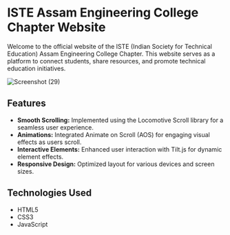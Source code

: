 # ISTE Assam Engineering College Chapter Website

Welcome to the official website of the ISTE (Indian Society for Technical Education) Assam Engineering College Chapter. This website serves as a platform to connect students, share resources, and promote technical education initiatives.

![Screenshot (29)](https://github.com/user-attachments/assets/462b2119-e57f-49f8-9169-f16f6ca7c370)

## Features

- **Smooth Scrolling:** Implemented using the Locomotive Scroll library for a seamless user experience.
- **Animations:** Integrated Animate on Scroll (AOS) for engaging visual effects as users scroll.
- **Interactive Elements:** Enhanced user interaction with Tilt.js for dynamic element effects.
- **Responsive Design:** Optimized layout for various devices and screen sizes.

## Technologies Used

- HTML5
- CSS3
- JavaScript
